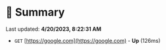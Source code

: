 # 📖 Summary
Last updated: **4/20/2023, 8:22:31 AM**

- `GET` [https://google.com](https://google.com) - **Up** (126ms)
